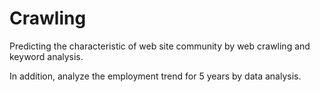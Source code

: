 # Crawling

Predicting the characteristic of web site community by web crawling and keyword analysis.

In addition, analyze the employment trend for 5 years by data analysis.
